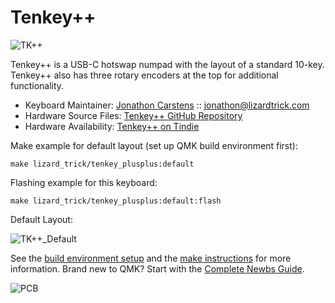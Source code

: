 # Tenkey++

![TK++](https://i.imgur.com/DOJUglt.jpg)

Tenkey++ is a USB-C hotswap numpad with the layout of a standard 10-key. Tenkey++ also has three rotary encoders at the top for additional functionality.

* Keyboard Maintainer: [Jonathon Carstens](https://github.com/jonbobcar) :: [jonathon@lizardtrick.com](mailto:jonathon@lizardtrick.com)
* Hardware Source Files: [Tenkey++ GitHub Repository](https://github.com/jonbobcar/tenkey_plusplus)
* Hardware Availability: [Tenkey++ on Tindie](https://www.tindie.com/products/lizardtrick/tenkey/)

Make example for default layout (set up QMK build environment first):

    make lizard_trick/tenkey_plusplus:default
    
Flashing example for this keyboard:

    make lizard_trick/tenkey_plusplus:default:flash
    
Default Layout:

![TK++_Default](https://i.imgur.com/6L0eQJq.jpg)
    
See the [build environment setup](https://docs.qmk.fm/#/getting_started_build_tools) and the [make instructions](https://docs.qmk.fm/#/getting_started_make_guide) for more information. Brand new to QMK? Start with the [Complete Newbs Guide](https://docs.qmk.fm/#/newbs).

![PCB](https://i.imgur.com/aMii80b.jpg)
